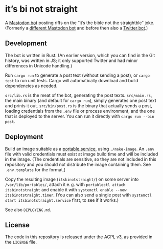# it’s bi not straight

A [Mastodon bot](https://fox.nexus/@ItsBiNotStraight)
posting riffs on the “it’s the bible not the straightble” joke.
(Formerly a [different Mastodon bot](https://botsin.space/@ItsBiNotStraight)
and before then also a [Twitter bot](https://twitter.lucaswerkmeister.de/ItsBiNotHetero/).)

## Development

The bot is written in Rust.
(An earlier version, which you can find in the Git history, was written in JS;
it only supported Twitter and had minor differences in Unicode handling.)

Run `cargo run` to generate a post text (without sending a post),
or `cargo test` to run unit tests.
Cargo will automatically download and build dependencies as needed.

`src/lib.rs` is the meat of the bot, generating the post texts.
`src/main.rs`, the main binary (and default for `cargo run`), simply generates one post text and prints it out.
`src/bin/post.rs` is the binary that actually sends a post,
loading credentials from the `.env` file or process environment,
and the one that is deployed to the server.
You can run it directly with `cargo run --bin post`.

## Deployment

Build an image suitable as a [portable service](https://systemd.io/PORTABLE_SERVICES/), using `./make-image`.
An `.env` file with valid credentials must exist at image build time
and will be included in the image.
(The credentials are sensitive,
so they are not included in this repository
and you should not distribute the image containing them.
See `.env.template` for the format.)

Copy the resulting image (`itsbinotstraight/`) on some server into `/var/lib/portables/`,
attach it e. g. with `portablectl attach itsbinotstraight`
and enable it with `systemctl enable --now itsbinotstraight.timer`.
(You can also send a single post with `systemctl start itsbinotstraight.service` first, to see if it works.)

See also `DEPLOYING.md`.

## License

The code in this repository is released under the AGPL v3,
as provided in the `LICENSE` file.

